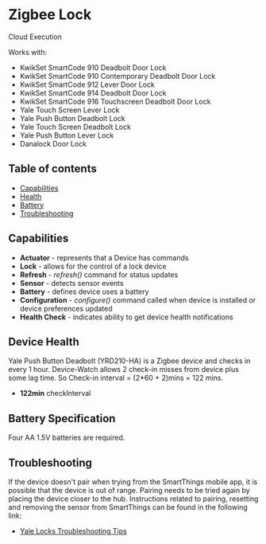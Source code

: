 # Zigbee Lock

Cloud Execution

Works with: 

* KwikSet SmartCode 910 Deadbolt Door Lock
* KwikSet SmartCode 910 Contemporary Deadbolt Door Lock
* KwikSet SmartCode 912 Lever Door Lock
* KwikSet SmartCode 914 Deadbolt Door Lock
* KwikSet SmartCode 916 Touchscreen Deadbolt Door Lock
* Yale Touch Screen Lever Lock
* Yale Push Button Deadbolt Lock
* Yale Touch Screen Deadbolt Lock
* Yale Push Button Lever Lock
* Danalock Door Lock

## Table of contents

* [Capabilities](#capabilities)
* [Health](#device-health)
* [Battery](#battery-specification)
* [Troubleshooting](#troubleshooting)

## Capabilities

* **Actuator** - represents that a Device has commands
* **Lock** - allows for the control of a lock device
* **Refresh** - _refresh()_ command for status updates
* **Sensor** - detects sensor events
* **Battery** - defines device uses a battery
* **Configuration** - _configure()_ command called when device is installed or device preferences updated
* **Health Check** - indicates ability to get device health notifications

## Device Health

Yale Push Button Deadbolt (YRD210-HA) is a Zigbee device and checks in every 1 hour.
Device-Watch allows 2 check-in misses from device plus some lag time. So Check-in interval = (2*60 + 2)mins = 122 mins.

 * __122min__ checkInterval

## Battery Specification

Four AA 1.5V batteries are required.

## Troubleshooting

If the device doesn't pair when trying from the SmartThings mobile app, it is possible that the device is out of range.
Pairing needs to be tried again by placing the device closer to the hub.
Instructions related to pairing, resetting and removing the sensor from SmartThings can be found in the following link:
* [Yale Locks Troubleshooting Tips](https://support.smartthings.com/hc/en-us/articles/205138400)
